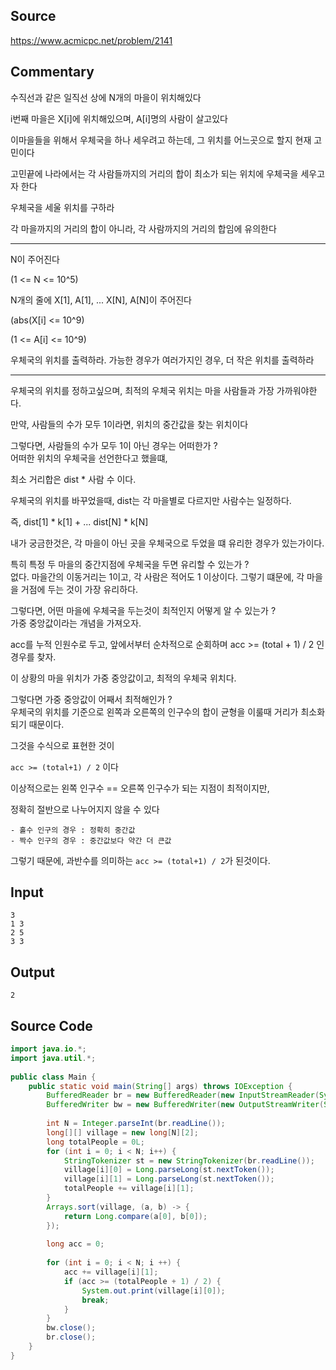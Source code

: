 ## Source

https://www.acmicpc.net/problem/2141  
  
## Commentary
  
수직선과 같은 일직선 상에 N개의 마을이 위치해있다  
  
i번째 마을은 X[i]에 위치해있으며, A[i]명의 사람이 살고있다  
  
이마을들을 위해서 우체국을 하나 세우려고 하는데, 그 위치를 어느곳으로 할지 현재 고민이다  
  
고민끝에 나라에서는 각 사람들까지의 거리의 합이 최소가 되는 위치에 우체국을 세우고자 한다  
  
우체국을 세울 위치를 구하라  
  
각 마을까지의 거리의 합이 아니라, 각 사람까지의 거리의 합임에 유의한다  
  
---  
  
N이 주어진다  
  
(1 <= N <= 10^5)  
  
N개의 줄에 X[1], A[1], ... X[N], A[N]이 주어진다  
  
(abs(X[i] <= 10^9)  
  
(1 <= A[i] <= 10^9)  
  
우체국의 위치를 출력하라. 가능한 경우가 여러가지인 경우, 더 작은 위치를 출력하라  
  
---  
  
우체국의 위치를 정하고싶으며, 최적의 우체국 위치는 마을 사람들과 가장 가까워야한다.  
  
만약, 사람들의 수가 모두 1이라면, 위치의 중간값을 찾는 위치이다  
  
그렇다면, 사람들의 수가 모두 1이 아닌 경우는 어떠한가 ?  
어떠한 위치의 우체국을 선언한다고 했을떄,  
  
최소 거리합은 dist * 사람 수 이다.  
  
우체국의 위치를 바꾸었을때, dist는 각 마을별로 다르지만 사람수는 일정하다.  
  
즉, dist[1] * k[1] + ... dist[N] * k[N]  
  
내가 궁금한것은, 각 마을이 아닌 곳을 우체국으로 두었을 떄 유리한 경우가 있는가이다.  
  
특히 특정 두 마을의 중간지점에 우체국을 두면 유리할 수 있는가 ?  
없다. 마을간의 이동거리는 1이고, 각 사람은 적어도 1 이상이다. 그렇기 떄문에, 각 마을을 거점에 두는 것이 가장 유리하다.  
  
그렇다면, 어떤 마을에 우체국을 두는것이 최적인지 어떻게 알 수 있는가 ?  
가중 중앙값이라는 개념을 가져오자.  
  
acc를 누적 인원수로 두고, 앞에서부터 순차적으로 순회하며 acc >= (total + 1) / 2 인 경우를 찾자.  
  
이 상황의 마을 위치가 가중 중앙값이고, 최적의 우체국 위치다.  
  
그렇다면 가중 중앙값이 어째서 최적해인가 ?  
우체국의 위치를 기준으로 왼쪽과 오른쪽의 인구수의 합이 균형을 이룰때 거리가 최소화 되기 때문이다.  
  
그것을 수식으로 표현한 것이  
  
`acc >= (total+1) / 2` 이다  
  
이상적으로는 왼쪽 인구수 == 오른쪽 인구수가 되는 지점이 최적이지만,  
  
정확히 절반으로 나누어지지 않을 수 있다  
  
    - 홀수 인구의 경우 : 정확히 중간값  
    - 짝수 인구의 경우 : 중간값보다 약간 더 큰값  
  
  
그렇기 때문에, 과반수를 의미하는 `acc >= (total+1) / 2`가 된것이다.

## Input

```
3  
1 3  
2 5  
3 3  
```


## Output

```
2
```

## Source Code

```java
import java.io.*;  
import java.util.*;  
  
public class Main {  
    public static void main(String[] args) throws IOException {  
        BufferedReader br = new BufferedReader(new InputStreamReader(System.in));  
        BufferedWriter bw = new BufferedWriter(new OutputStreamWriter(System.out));  
  
        int N = Integer.parseInt(br.readLine());  
        long[][] village = new long[N][2];  
        long totalPeople = 0L;  
        for (int i = 0; i < N; i++) {  
            StringTokenizer st = new StringTokenizer(br.readLine());  
            village[i][0] = Long.parseLong(st.nextToken());  
            village[i][1] = Long.parseLong(st.nextToken());  
            totalPeople += village[i][1];  
        }  
        Arrays.sort(village, (a, b) -> {  
            return Long.compare(a[0], b[0]);  
        });  
  
        long acc = 0;  
  
        for (int i = 0; i < N; i ++) {  
            acc += village[i][1];  
            if (acc >= (totalPeople + 1) / 2) {  
                System.out.print(village[i][0]);  
                break;  
            }  
        }  
        bw.close();  
        br.close();  
    }  
}  
```
  
